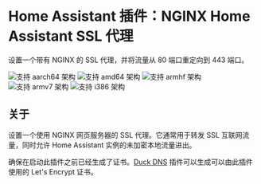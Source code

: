 # Home Assistant 插件：NGINX Home Assistant SSL 代理

设置一个带有 NGINX 的 SSL 代理，并将流量从 80 端口重定向到 443 端口。

![支持 aarch64 架构][aarch64-shield] ![支持 amd64 架构][amd64-shield] ![支持 armhf 架构][armhf-shield] ![支持 armv7 架构][armv7-shield] ![支持 i386 架构][i386-shield]

## 关于

设置一个使用 NGINX 网页服务器的 SSL 代理。它通常用于转发 SSL 互联网流量，同时允许 Home Assistant 实例的未加密本地流量进出。

确保在启动此插件之前已经生成了证书。[Duck DNS](https://github.com/home-assistant/hassio-addons/tree/master/duckdns) 插件可以生成可以由此插件使用的 Let's Encrypt 证书。

[aarch64-shield]: https://img.shields.io/badge/aarch64-yes-green.svg
[amd64-shield]: https://img.shields.io/badge/amd64-yes-green.svg
[armhf-shield]: https://img.shields.io/badge/armhf-yes-green.svg
[armv7-shield]: https://img.shields.io/badge/armv7-yes-green.svg
[i386-shield]: https://img.shields.io/badge/i386-yes-green.svg
[discord]: https://discord.gg/c5DvZ4e